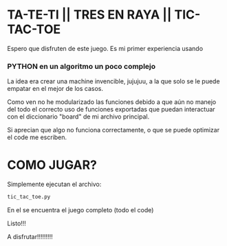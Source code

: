 # TA-TE-TI  || TRES EN RAYA || TIC-TAC-TOE

Espero que disfruten de este juego.
Es mi primer experiencia usando 
### PYTHON en un algoritmo un poco complejo

La idea era crear una machine invencible, jujujuu, a la que solo se le puede empatar en el mejor de los casos.

Como ven no he modularizado las funciones debido a que aún no manejo del todo el correcto uso de funciones
exportadas que puedan interactuar con el diccionario "board" de mi archivo principal.

Si aprecian que algo no funciona correctamente, o que se puede optimizar el code me escriben.

# COMO JUGAR?

Simplemente ejecutan el archivo:
```bash
tic_tac_toe.py
```

En el se encuentra el juego completo (todo el code)

Listo!!!

A disfrutar!!!!!!!!!